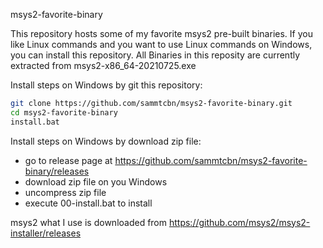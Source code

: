 msys2-favorite-binary

This repository hosts some of my favorite msys2 pre-built binaries.
If you like Linux commands and you want to use Linux commands on Windows, you can install this repository.
All Binaries in this reposity are currently extracted from msys2-x86_64-20210725.exe

Install steps on Windows by git this repository:
```sh
git clone https://github.com/sammtcbn/msys2-favorite-binary.git
cd msys2-favorite-binary
install.bat
```

Install steps on Windows by download zip file:
* go to release page at https://github.com/sammtcbn/msys2-favorite-binary/releases
* download zip file on you Windows
* uncompress zip file
* execute 00-install.bat to install

msys2 what I use is downloaded from https://github.com/msys2/msys2-installer/releases
